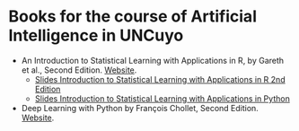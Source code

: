 # Books for the course of Artificial Intelligence in UNCuyo

- An Introduction to Statistical Learning with Applications in R, by Gareth et al., Second Edition.  [Website](https://www.statlearning.com/).
  - [Slides Introduction to Statistical Learning with Applications in R 2nd Edition](https://www.statlearning.com/resources-second-edition)
  - [Slides Introduction to Statistical Learning with Applications in Python](https://www.statlearning.com/resources-python)
- Deep Learning with Python by François Chollet, Second Edition. [Website](https://www.manning.com/books/deep-learning-with-python).  
